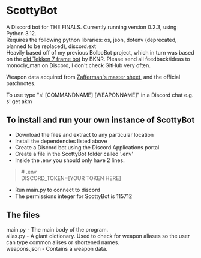 # ScottyBot

A Discord bot for THE FINALS. Currently running version 0.2.3, using Python 3.12. <br>
Requires the following python libraries: os, json, dotenv (deprecated, planned to be replaced), discord.ext <br>
Heavily based off of my previous BolboBot project, which in turn was based on the [old Tekken 7 frame bot](https://github.com/BKNR/mokujin) by BKNR.
Please send all feedback/ideas to monocly_man on Discord, I don't check GitHub very often.

Weapon data acquired from [Zafferman's master sheet](https://docs.google.com/spreadsheets/d/1Ud7Rdl3AgMw9mmfDwW2LtDMnzZQ9IIhnqSE4ivsaMTs/edit?gid=2136619021#gid=2136619021), and the official patchnotes.

To use type "s! [COMMANDNAME] [WEAPONNAME]" in a Discord chat e.g. s! get akm <br>

## To install and run your own instance of ScottyBot
- Download the files and extract to any particular location
- Install the dependencies listed above
- Create a Discord bot using the Discord Applications portal
- Create a file in the ScottyBot folder called '.env'
- Inside the .env you should only have 2 lines:
>\# .env<br>
>DISCORD_TOKEN=[YOUR TOKEN HERE]
- Run main.py to connect to discord
- The permissions integer for ScottyBot is 115712

## The files
main.py - The main body of the program. <br>
alias.py - A giant dictionary. Used to check for weapon aliases so the user can type common alises or shortened names. <br>
weapons.json - Contains a weapon data.
